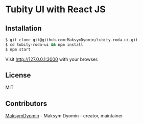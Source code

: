 # Tubity UI with React JS

## Installation

```bash
$ git clone git@github.com:MaksymDyomin/tubity-roda-ui.git
$ cd tubity-roda-ui && npm install
$ npm start
```

Visit http://127.0.0.1:3000 with your browser.

## License

MIT

## Contributors
[MaksymDyomin](https://github.com/MaksymDyomin) - Maksym Dyomin - creator, maintainer